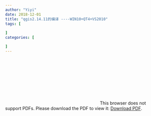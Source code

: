 ```yaml
---
author: "Yiyi"
date: 2018-12-01
title: "qgis2.14.11的编译 ----WIN10+QT4+VS2010"
tags: [
 
]
categories: [

]
---
```


<object data="http://Braveoneone.github.io/static/GIS1.1.pdf" type="application/pdf" width="700px" height="700px"> 
    <embed src="http://Braveoneone.github.io/static/GIS1.1.pdf"> 
     This browser does not support PDFs. Please download the PDF to view it: <a href="http://Braveoneone.github.io/static/GIS1.1.pdf">Download PDF</a>.</p> 
    </embed> 
</object> 
